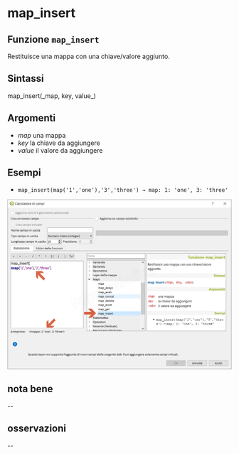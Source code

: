 # map\_insert

## Funzione `map_insert`

Restituisce una mappa con una chiave/valore aggiunto.

## Sintassi

map_insert\(\_map, key, value_\)

## Argomenti

* _map_ una mappa
* _key_ la chiave da aggiungere
* _value_ il valore da aggiungere

## Esempi

* `map_insert(map('1','one'),'3','three') → map: 1: 'one', 3: 'three'`

![](../../../.gitbook/assets/map_insert1%20%281%29.png)

## nota bene

--

## osservazioni

--


